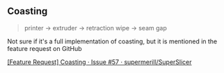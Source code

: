 
## Coasting

> printer -> extruder -> retraction wipe -> seam gap

Not sure if it's a full implementation of coasting, but it is mentioned in the feature request on GitHub

[[Feature Request] Coasting · Issue #57 · supermerill/SuperSlicer](https://github.com/supermerill/SuperSlicer/issues/57)